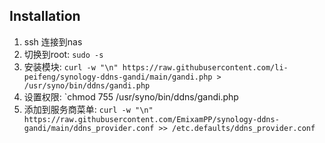 ## Installation
1. ssh 连接到nas
2. 切换到root: `sudo -s`
3. 安装模块: 
   `curl -w "\n" https://raw.githubusercontent.com/li-peifeng/synology-ddns-gandi/main/gandi.php > /usr/syno/bin/ddns/gandi.php`
4. 设置权限: `chmod 755 /usr/syno/bin/ddns/gandi.php
5. 添加到服务商菜单: `curl -w "\n" https://raw.githubusercontent.com/EmixamPP/synology-ddns-gandi/main/ddns_provider.conf >> /etc.defaults/ddns_provider.conf`
